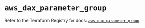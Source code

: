 # `aws_dax_parameter_group`

Refer to the Terraform Registry for docs: [`aws_dax_parameter_group`](https://registry.terraform.io/providers/hashicorp/aws/4.67.0/docs/resources/dax_parameter_group).
